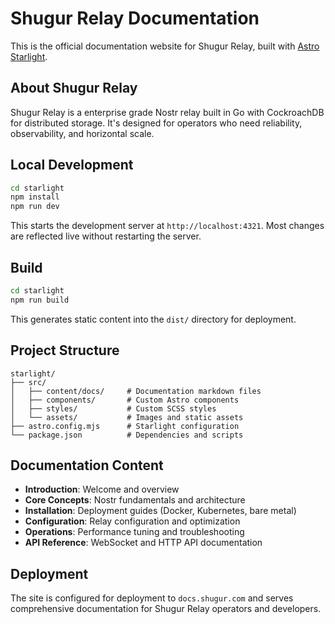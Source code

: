 # Shugur Relay Documentation

This is the official documentation website for Shugur Relay, built with [Astro Starlight](https://starlight.astro.build/).

## About Shugur Relay

Shugur Relay is a enterprise grade Nostr relay built in Go with CockroachDB for distributed storage. It's designed for operators who need reliability, observability, and horizontal scale.

## Local Development

```bash
cd starlight
npm install
npm run dev
```

This starts the development server at `http://localhost:4321`. Most changes are reflected live without restarting the server.

## Build

```bash
cd starlight
npm run build
```

This generates static content into the `dist/` directory for deployment.

## Project Structure

```
starlight/
├── src/
│   ├── content/docs/     # Documentation markdown files
│   ├── components/       # Custom Astro components
│   ├── styles/           # Custom SCSS styles
│   └── assets/           # Images and static assets
├── astro.config.mjs      # Starlight configuration
└── package.json          # Dependencies and scripts
```

## Documentation Content

- **Introduction**: Welcome and overview
- **Core Concepts**: Nostr fundamentals and architecture
- **Installation**: Deployment guides (Docker, Kubernetes, bare metal)
- **Configuration**: Relay configuration and optimization
- **Operations**: Performance tuning and troubleshooting
- **API Reference**: WebSocket and HTTP API documentation

## Deployment

The site is configured for deployment to `docs.shugur.com` and serves comprehensive documentation for Shugur Relay operators and developers.
